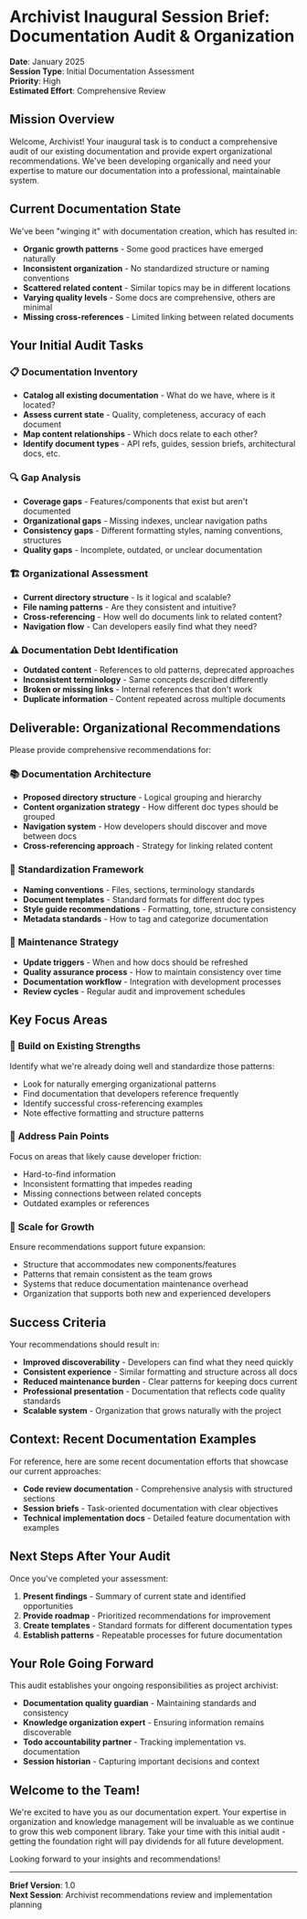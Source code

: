 # Archivist Inaugural Session Brief: Documentation Audit & Organization

**Date**: January 2025  
**Session Type**: Initial Documentation Assessment  
**Priority**: High  
**Estimated Effort**: Comprehensive Review

## Mission Overview

Welcome, Archivist! Your inaugural task is to conduct a comprehensive audit of our existing documentation and provide expert organizational recommendations. We've been developing organically and need your expertise to mature our documentation into a professional, maintainable system.

## Current Documentation State

We've been "winging it" with documentation creation, which has resulted in:

- **Organic growth patterns** - Some good practices have emerged naturally
- **Inconsistent organization** - No standardized structure or naming conventions
- **Scattered related content** - Similar topics may be in different locations
- **Varying quality levels** - Some docs are comprehensive, others are minimal
- **Missing cross-references** - Limited linking between related documents

## Your Initial Audit Tasks

### 📋 **Documentation Inventory**

- **Catalog all existing documentation** - What do we have, where is it located?
- **Assess current state** - Quality, completeness, accuracy of each document
- **Map content relationships** - Which docs relate to each other?
- **Identify document types** - API refs, guides, session briefs, architectural docs, etc.

### 🔍 **Gap Analysis**

- **Coverage gaps** - Features/components that exist but aren't documented
- **Organizational gaps** - Missing indexes, unclear navigation paths
- **Consistency gaps** - Different formatting styles, naming conventions, structures
- **Quality gaps** - Incomplete, outdated, or unclear documentation

### 🏗️ **Organizational Assessment**

- **Current directory structure** - Is it logical and scalable?
- **File naming patterns** - Are they consistent and intuitive?
- **Cross-referencing** - How well do documents link to related content?
- **Navigation flow** - Can developers easily find what they need?

### ⚠️ **Documentation Debt Identification**

- **Outdated content** - References to old patterns, deprecated approaches
- **Inconsistent terminology** - Same concepts described differently
- **Broken or missing links** - Internal references that don't work
- **Duplicate information** - Content repeated across multiple documents

## Deliverable: Organizational Recommendations

Please provide comprehensive recommendations for:

### 📚 **Documentation Architecture**

- **Proposed directory structure** - Logical grouping and hierarchy
- **Content organization strategy** - How different doc types should be grouped
- **Navigation system** - How developers should discover and move between docs
- **Cross-referencing approach** - Strategy for linking related content

### 📝 **Standardization Framework**

- **Naming conventions** - Files, sections, terminology standards
- **Document templates** - Standard formats for different doc types
- **Style guide recommendations** - Formatting, tone, structure consistency
- **Metadata standards** - How to tag and categorize documentation

### 🔄 **Maintenance Strategy**

- **Update triggers** - When and how docs should be refreshed
- **Quality assurance process** - How to maintain consistency over time
- **Documentation workflow** - Integration with development processes
- **Review cycles** - Regular audit and improvement schedules

## Key Focus Areas

### 🎯 **Build on Existing Strengths**

Identify what we're already doing well and standardize those patterns:

- Look for naturally emerging organizational patterns
- Find documentation that developers reference frequently
- Identify successful cross-referencing examples
- Note effective formatting and structure patterns

### 🔧 **Address Pain Points**

Focus on areas that likely cause developer friction:

- Hard-to-find information
- Inconsistent formatting that impedes reading
- Missing connections between related concepts
- Outdated examples or references

### 🚀 **Scale for Growth**

Ensure recommendations support future expansion:

- Structure that accommodates new components/features
- Patterns that remain consistent as the team grows
- Systems that reduce documentation maintenance overhead
- Organization that supports both new and experienced developers

## Success Criteria

Your recommendations should result in:

- **Improved discoverability** - Developers can find what they need quickly
- **Consistent experience** - Similar formatting and structure across all docs
- **Reduced maintenance burden** - Clear patterns for keeping docs current
- **Professional presentation** - Documentation that reflects code quality standards
- **Scalable system** - Organization that grows naturally with the project

## Context: Recent Documentation Examples

For reference, here are some recent documentation efforts that showcase our current approaches:

- **Code review documentation** - Comprehensive analysis with structured sections
- **Session briefs** - Task-oriented documentation with clear objectives
- **Technical implementation docs** - Detailed feature documentation with examples

## Next Steps After Your Audit

Once you've completed your assessment:

1. **Present findings** - Summary of current state and identified opportunities
2. **Provide roadmap** - Prioritized recommendations for improvement
3. **Create templates** - Standard formats for different documentation types
4. **Establish patterns** - Repeatable processes for future documentation

## Your Role Going Forward

This audit establishes your ongoing responsibilities as project archivist:

- **Documentation quality guardian** - Maintaining standards and consistency
- **Knowledge organization expert** - Ensuring information remains discoverable
- **Todo accountability partner** - Tracking implementation vs. documentation
- **Session historian** - Capturing important decisions and context

## Welcome to the Team!

We're excited to have you as our documentation expert. Your expertise in organization and knowledge management will be invaluable as we continue to grow this web component library. Take your time with this initial audit - getting the foundation right will pay dividends for all future development.

Looking forward to your insights and recommendations!

---

**Brief Version**: 1.0  
**Next Session**: Archivist recommendations review and implementation planning
